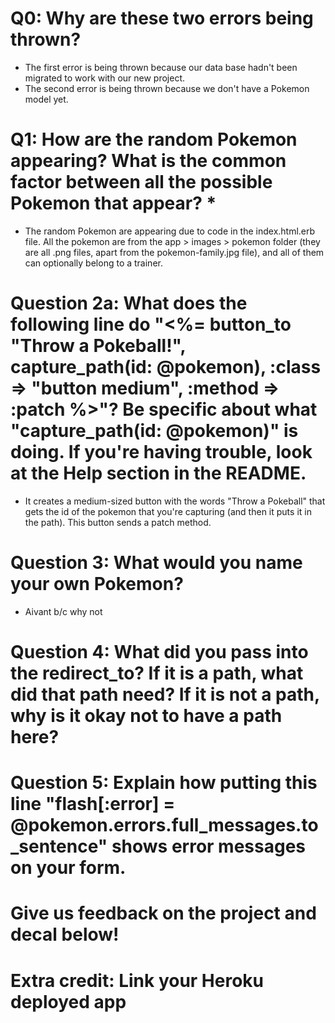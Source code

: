 # Q0: Why are these two errors being thrown?
- The first error is being thrown because our data base hadn't been migrated to work with our new project.
- The second error is being thrown because we don't have a Pokemon model yet.

# Q1: How are the random Pokemon appearing? What is the common factor between all the possible Pokemon that appear? *
- The random Pokemon are appearing due to code in the index.html.erb file. All the pokemon are from the app > images > pokemon folder (they are all .png files, apart from the pokemon-family.jpg file), and all of them can optionally belong to a trainer.

# Question 2a: What does the following line do "<%= button_to "Throw a Pokeball!", capture_path(id: @pokemon), :class => "button medium", :method => :patch %>"? Be specific about what "capture_path(id: @pokemon)" is doing. If you're having trouble, look at the Help section in the README.
- It creates a medium-sized button with the words "Throw a Pokeball" that gets the id of the pokemon that you're capturing (and then it puts it in the path). This button sends a patch method.

# Question 3: What would you name your own Pokemon?
- Aivant b/c why not

# Question 4: What did you pass into the redirect_to? If it is a path, what did that path need? If it is not a path, why is it okay not to have a path here?

# Question 5: Explain how putting this line "flash[:error] = @pokemon.errors.full_messages.to_sentence" shows error messages on your form.

# Give us feedback on the project and decal below!

# Extra credit: Link your Heroku deployed app
